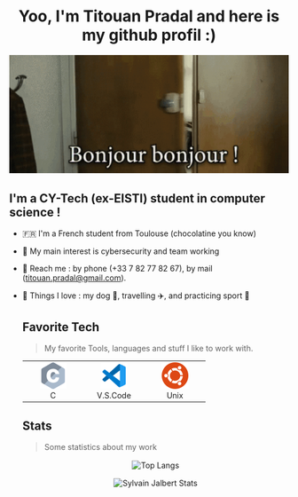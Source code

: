 <h1 align="center">
    Yoo, I'm Titouan Pradal and here is my github profil :)
</h1>

![./bonjour.gif](https://github.com/TitouanPrl/TitouanPrl/blob/main/bonjour.gif)
    
<h2> I'm a CY-Tech (ex-EISTI) student in computer science ! </h2>
      
- 🇫🇷 I'm a French student from Toulouse (chocolatine you know)
- 👀 My main interest is cybersecurity and team working  
- 📱 Reach me : by phone (+33 7 82 77 82 67), by mail (titouan.pradal@gmail.com).
- 💛 Things I love : my dog 🐶, travelling ✈️, and practicing sport 🏃
    
    ## Favorite Tech
    > My favorite Tools, languages and stuff I like to work with.
    
    <table align="center">
      <tr>
      <td align="center" width="96">
            <img src="./c.svg" width="48" height="48" alt="C" />
          </a>
          <br>C
        </td>
        <td align="center" width="96">
            <img src="./vscode.svg" width="48" height="48" alt="V.S.Code" />
          </a>
          <br>V.S.Code
        </td>
        <td align="center" width="96">
            <img src="./ubuntu.svg" width="48" height="48" alt="Ubuntu" />
          </a>
          <br>Unix
        </td>
      </tr>
    </table>
    
    ## Stats
    > Some statistics about my work
    
    <p align="center">
        <img align="center"  src="https://github-readme-stats.vercel.app/api/top-langs/?username=TitouanPrl&count_private=true&title_color=fff&text_color=9f9f9f&bg_color=181818&border_color=0055CC&layout=compact&langs_count=10&custom_title=Languages%20In%20My%20Public%20Codes" alt="Top Langs" />
    </p>
    
    <p align="center">
        <img align="center"  src="https://github-readme-stats.vercel.app/api/?username=TitouanPrl&show_icons=true&count_private=true&title_color=fff&icon_color=0055CC&text_color=9f9f9f&bg_color=181818&border_color=0055CC&hide=contribs,issues&custom_title=My%20GitHub%20Stats" alt="Sylvain Jalbert Stats" />
</p>
